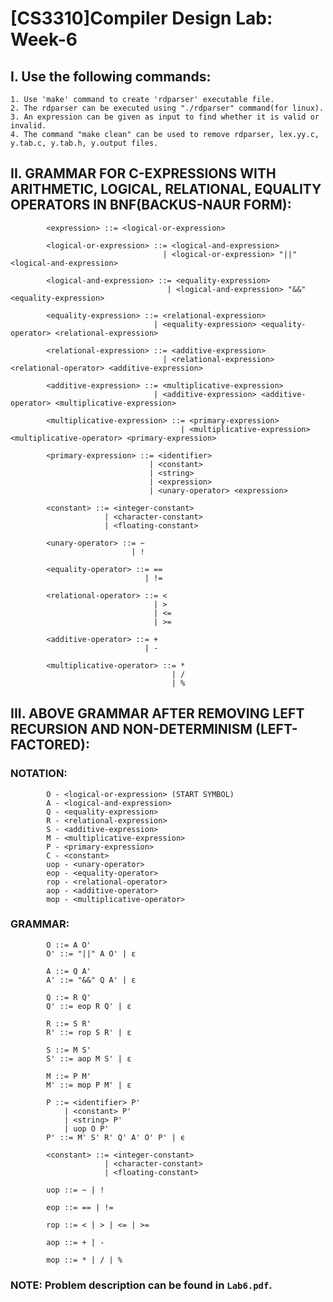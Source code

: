 # [CS3310]Compiler Design Lab: Week-6 

## I. Use the following commands:
    1. Use 'make' command to create 'rdparser' executable file.
    2. The rdparser can be executed using "./rdparser" command(for linux).
    3. An expression can be given as input to find whether it is valid or invalid.
    4. The command "make clean" can be used to remove rdparser, lex.yy.c, y.tab.c, y.tab.h, y.output files.

## II. GRAMMAR FOR C-EXPRESSIONS WITH ARITHMETIC, LOGICAL, RELATIONAL, EQUALITY OPERATORS IN BNF(BACKUS-NAUR FORM):

            <expression> ::= <logical-or-expression>

            <logical-or-expression> ::= <logical-and-expression>
                                      | <logical-or-expression> "||" <logical-and-expression>

            <logical-and-expression> ::= <equality-expression>
                                       | <logical-and-expression> "&&" <equality-expression>

            <equality-expression> ::= <relational-expression>
                                    | <equality-expression> <equality-operator> <relational-expression>

            <relational-expression> ::= <additive-expression>
                                      | <relational-expression> <relational-operator> <additive-expression>

            <additive-expression> ::= <multiplicative-expression> 
                                    | <additive-expression> <additive-operator> <multiplicative-expression> 

            <multiplicative-expression> ::= <primary-expression>
                                          | <multiplicative-expression> <multiplicative-operator> <primary-expression>

            <primary-expression> ::= <identifier>
                                   | <constant>
                                   | <string>
                                   | <expression>
                                   | <unary-operator> <expression>
                                
            <constant> ::= <integer-constant>
                         | <character-constant>
                         | <floating-constant>

            <unary-operator> ::= ~
                               | !

            <equality-operator> ::= ==
                                  | !=

            <relational-operator> ::= <
                                    | >
                                    | <=
                                    | >=

            <additive-operator> ::= +
                                  | -
                                
            <multiplicative-operator> ::= *
                                        | /
                                        | %


## III. ABOVE GRAMMAR AFTER REMOVING LEFT RECURSION AND NON-DETERMINISM (LEFT-FACTORED):
### NOTATION:

            O - <logical-or-expression> (START SYMBOL)
            A - <logical-and-expression>
            Q - <equality-expression>
            R - <relational-expression>
            S - <additive-expression>
            M - <multiplicative-expression>
            P - <primary-expression>
            C - <constant>
            uop - <unary-operator>
            eop - <equality-operator>
            rop - <relational-operator>
            aop - <additive-operator>
            mop - <multiplicative-operator>

### GRAMMAR:

            O ::= A O'
            O' ::= "||" A O' | ε

            A ::= Q A'
            A' ::= "&&" Q A' | ε

            Q ::= R Q'
            Q' ::= eop R Q' | ε

            R ::= S R'
            R' ::= rop S R' | ε

            S ::= M S'
            S' ::= aop M S' | ε

            M ::= P M'
            M' ::= mop P M' | ε

            P ::= <identifier> P' 
                | <constant> P' 
                | <string> P' 
                | uop O P'
            P' ::= M' S' R' Q' A' O' P' | ϵ
            
            <constant> ::= <integer-constant>
                         | <character-constant>
                         | <floating-constant>

            uop ::= ~ | !

            eop ::= == | !=

            rop ::= < | > | <= | >=

            aop ::= + | -
                                
            mop ::= * | / | %
        
### NOTE: Problem description can be found in `Lab6.pdf`.